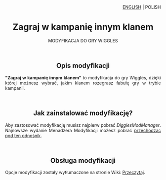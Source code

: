<p align="right">
    <a href="./../">ENGLISH</a> | POLISH
</p>

<h1 align="center">
    Zagraj w kampanię innym klanem
</h1>

<p align="center">
    MODYFIKACJA DO GRY WIGGLES
</p>
<br>

<h2 align="center">
    Opis modyfikacji
</h2>

<p align="justify">
    <strong>"Zagraj w kampanię innym klanem"</strong> to modyfikacja do gry Wiggles, dzięki której możnesz wybrać, jakim klanem rozegrasz fabułę gry w trybie kampanii.
</p>
<br>

<h2 align="center">
    Jak zainstalować modyfikację?
</h2>

<p align="justify">
    Aby zastosować modyfikację musisz najpierw pobrać <em>DigglesModManager</em>. Najnowsze wydanie Menadżera Modyfikacji możesz pobrać <a href="https://digglesmods.github.io/DigglesModManager">przechodząc pod ten odnośnik</a>.
</p>
<br>


<h2 align="center">
    Obsługa modyfikacji
</h2>
<p align="justify">
    Opcje modyfikacji zostały wytłumaczone na stronie Wiki: <a href="https://github.com/DigglesMods/ChangeCampaignClan/wiki">Przeczytaj</a>.
</p>
